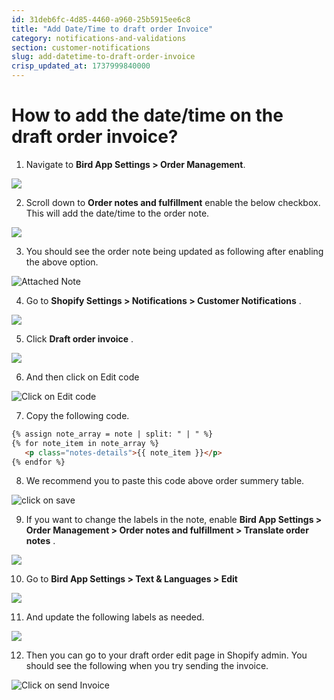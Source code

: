 ```yaml
---
id: 31deb6fc-4d85-4460-a960-25b5915ee6c8
title: "Add Date/Time to draft order Invoice"
category: notifications-and-validations
section: customer-notifications
slug: add-datetime-to-draft-order-invoice
crisp_updated_at: 1737999840000
---
```


# How to add the date/time on the draft order invoice?

1. Navigate to **Bird App Settings > Order Management**.

![](https://storage.crisp.chat/users/helpdesk/website/ca826b447482b000/screenshot-2025-01-05-at-11441_1gz7zgy.png)

2. Scroll down to **Order notes and fulfillment** enable the below checkbox. This will add the date/time to the order note.

![](https://storage.crisp.chat/users/helpdesk/website/ca826b447482b000/screenshot-2025-01-05-at-12012_16buo4o.png)

3. You should see the order note being updated as following after enabling the above option.

![Attached Note](https://storage.crisp.chat/users/helpdesk/website/ca826b447482b000/screenshot-2023-06-27-at-51724_17806r2.png)

4. Go to **Shopify Settings > Notifications > Customer Notifications** .

![](https://storage.crisp.chat/users/helpdesk/website/ca826b447482b000/screenshot-2025-01-05-at-12233_97x97x.png)

5. Click **Draft order invoice** .

![](https://storage.crisp.chat/users/helpdesk/website/ca826b447482b000/screenshot-2025-01-05-at-12819_enoi0u.png)

6. And then click on Edit code

![Click on Edit code](https://storage.crisp.chat/users/helpdesk/website/ca826b447482b000/screenshot-2023-06-27-at-53745_1mpqqog.png)

7. Copy the following code.

```html
{% assign note_array = note | split: " | " %}
{% for note_item in note_array %}
   <p class="notes-details">{{ note_item }}</p>
{% endfor %}
```

8. We recommend you to paste this code above order summery table.

![click on save](https://storage.crisp.chat/users/helpdesk/website/ca826b447482b000/screenshot-2023-06-27-at-53835_izqcsq.png)

9. If you want to change the labels in the note, enable **Bird App Settings > Order Management > Order notes and fulfillment > Translate order notes** .

![](https://storage.crisp.chat/users/helpdesk/website/ca826b447482b000/screenshot-2025-01-05-at-13205_jd9si1.png)

10. Go to **Bird App Settings > Text & Languages > Edit**

![](https://storage.crisp.chat/users/helpdesk/website/ca826b447482b000/screenshot-2025-01-05-at-13526_13li13b.png)

11. And update the following labels as needed.

![](https://storage.crisp.chat/users/helpdesk/website/ca826b447482b000/screenshot-2025-01-05-at-13741_1ib1c8e.png)

12. Then you can go to your draft order edit page in Shopify admin. You should see the following when you try sending the invoice.

![Click on send Invoice](https://storage.crisp.chat/users/helpdesk/website/ca826b447482b000/screenshot-2023-06-28-at-83853_14gw6vz.png)
